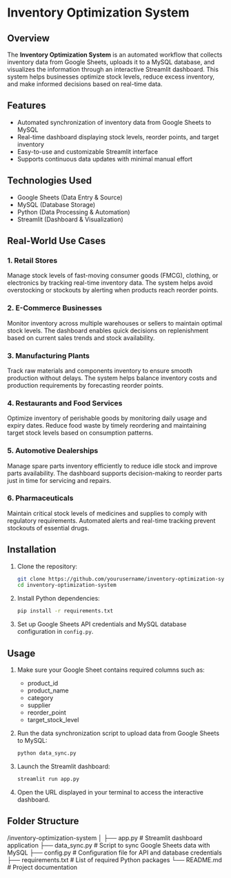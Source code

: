 # Inventory Optimization System

## Overview
The **Inventory Optimization System** is an automated workflow that collects inventory data from Google Sheets, uploads it to a MySQL database, and visualizes the information through an interactive Streamlit dashboard. This system helps businesses optimize stock levels, reduce excess inventory, and make informed decisions based on real-time data.

## Features
- Automated synchronization of inventory data from Google Sheets to MySQL
- Real-time dashboard displaying stock levels, reorder points, and target inventory
- Easy-to-use and customizable Streamlit interface
- Supports continuous data updates with minimal manual effort

## Technologies Used
- Google Sheets (Data Entry & Source)
- MySQL (Database Storage)
- Python (Data Processing & Automation)
- Streamlit (Dashboard & Visualization)

## Real-World Use Cases

### 1. Retail Stores  
Manage stock levels of fast-moving consumer goods (FMCG), clothing, or electronics by tracking real-time inventory data. The system helps avoid overstocking or stockouts by alerting when products reach reorder points.

### 2. E-Commerce Businesses  
Monitor inventory across multiple warehouses or sellers to maintain optimal stock levels. The dashboard enables quick decisions on replenishment based on current sales trends and stock availability.

### 3. Manufacturing Plants  
Track raw materials and components inventory to ensure smooth production without delays. The system helps balance inventory costs and production requirements by forecasting reorder points.

### 4. Restaurants and Food Services  
Optimize inventory of perishable goods by monitoring daily usage and expiry dates. Reduce food waste by timely reordering and maintaining target stock levels based on consumption patterns.

### 5. Automotive Dealerships  
Manage spare parts inventory efficiently to reduce idle stock and improve parts availability. The dashboard supports decision-making to reorder parts just in time for servicing and repairs.

### 6. Pharmaceuticals  
Maintain critical stock levels of medicines and supplies to comply with regulatory requirements. Automated alerts and real-time tracking prevent stockouts of essential drugs.

## Installation

1. Clone the repository:
    ```bash
    git clone https://github.com/yourusername/inventory-optimization-system.git
    cd inventory-optimization-system
    ```

2. Install Python dependencies:
    ```bash
    pip install -r requirements.txt
    ```

3. Set up Google Sheets API credentials and MySQL database configuration in `config.py`.

## Usage

1. Make sure your Google Sheet contains required columns such as:
   - product_id
   - product_name
   - category
   - supplier
   - reorder_point
   - target_stock_level

2. Run the data synchronization script to upload data from Google Sheets to MySQL:
    ```bash
    python data_sync.py
    ```

3. Launch the Streamlit dashboard:
    ```bash
    streamlit run app.py
    ```

4. Open the URL displayed in your terminal to access the interactive dashboard.

## Folder Structure

/inventory-optimization-system
│
├── app.py # Streamlit dashboard application
├── data_sync.py # Script to sync Google Sheets data with MySQL
├── config.py # Configuration file for API and database credentials
├── requirements.txt # List of required Python packages
└── README.md # Project documentation
